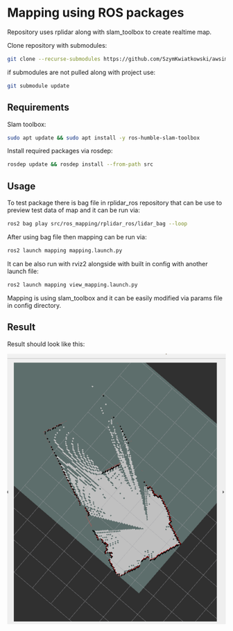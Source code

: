 # Mapping using ROS packages

Repository uses rplidar along with slam_toolbox to create realtime map.


Clone repository with submodules:
```bash
git clone --recurse-submodules https://github.com/SzymKwiatkowski/awsim_controllers.git
```
if submodules are not pulled along with project use:
```bash
git submodule update
```


## Requirements
Slam toolbox:
```bash
sudo apt update && sudo apt install -y ros-humble-slam-toolbox
```

Install required packages via rosdep:
```bash
rosdep update && rosdep install --from-path src
```

## Usage
To test package there is bag file in rplidar_ros repository that can be use to preview test data of map and it can be run via:
```bash
ros2 bag play src/ros_mapping/rplidar_ros/lidar_bag --loop
```

After using bag file then mapping can be run via:
```bash
ros2 launch mapping mapping.launch.py
```
It can be also run with rviz2 alongside with built in config with another launch file:
```bash
ros2 launch mapping view_mapping.launch.py 
```

Mapping is using slam_toolbox and it can be easily modified via params file in config directory. 

## Result
Result should look like this:
<p align="center">
<img src="imgs/map_example.png" alt="" width="600"/>
</p>